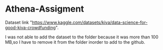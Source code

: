 # Athena-Assigment
Dataset link "https://www.kaggle.com/datasets/kiva/data-science-for-good-kiva-crowdfunding".


I was not able to add the dataset to the folder because it was more than 100 MB,so I have to remove it from the folder inorder to add to the github.
